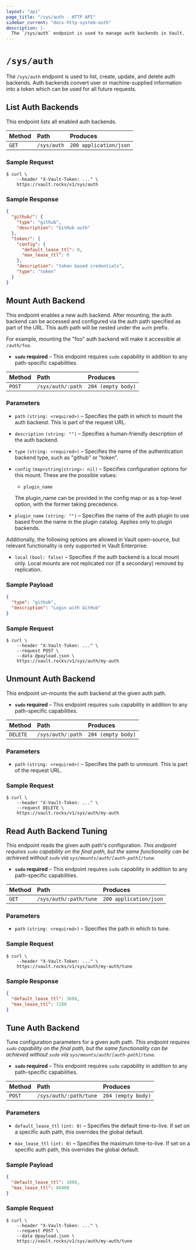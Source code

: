 ```yaml
---
layout: "api"
page_title: "/sys/auth - HTTP API"
sidebar_current: "docs-http-system-auth"
description: |-
  The `/sys/auth` endpoint is used to manage auth backends in Vault.
---
```


# `/sys/auth`

The `/sys/auth` endpoint is used to list, create, update, and delete auth
backends. Auth backends convert user or machine-supplied information into a
token which can be used for all future requests.

## List Auth Backends

This endpoint lists all enabled auth backends.

| Method   | Path                         | Produces               |
| :------- | :--------------------------- | :--------------------- |
| `GET`    | `/sys/auth`                  | `200 application/json` |

### Sample Request

```
$ curl \
    --header "X-Vault-Token: ..." \
    https://vault.rocks/v1/sys/auth
```

### Sample Response

```json
{
  "github/": {
    "type": "github",
    "description": "GitHub auth"
  },
  "token/": {
    "config": {
      "default_lease_ttl": 0,
      "max_lease_ttl": 0
    },
    "description": "token based credentials",
    "type": "token"
  }
}
```

## Mount Auth Backend

This endpoint enables a new auth backend. After mounting, the auth backend can
be accessed and configured via the auth path specified as part of the URL. This
auth path will be nested under the `auth` prefix.

For example, mounting the "foo" auth backend will make it accessible at
`/auth/foo`.

- **`sudo` required** – This endpoint requires `sudo` capability in addition to
  any path-specific capabilities.

| Method   | Path                         | Produces               |
| :------- | :--------------------------- | :--------------------- |
| `POST`   | `/sys/auth/:path`            | `204 (empty body)`     |

### Parameters

- `path` `(string: <required>)` – Specifies the path in which to mount the auth
  backend. This is part of the request URL.

- `description` `(string: "")` – Specifies a human-friendly description of the
  auth backend.

- `type` `(string: <required>)` – Specifies the name of the authentication
  backend type, such as "github" or "token".

- `config` `(map<string|string>: nil)` – Specifies configuration options for
  this mount. These are the possible values:

    - `plugin_name`

    The plugin_name can be provided in the config map or as a top-level option, 
    with the former taking precedence.

- `plugin_name` `(string: "")` – Specifies the name of the auth plugin to
  use based from the name in the plugin catalog. Applies only to plugin
  backends.

Additionally, the following options are allowed in Vault open-source, but
relevant functionality is only supported in Vault Enterprise:

- `local` `(bool: false)` – Specifies if the auth backend is a local mount
  only. Local mounts are not replicated nor (if a secondary) removed by
  replication.

### Sample Payload

```json
{
  "type": "github",
  "description": "Login with GitHub"
}
```

### Sample Request

```
$ curl \
    --header "X-Vault-Token: ..." \
    --request POST \
    --data @payload.json \
    https://vault.rocks/v1/sys/auth/my-auth
```

## Unmount Auth Backend

This endpoint un-mounts the auth backend at the given auth path.

- **`sudo` required** – This endpoint requires `sudo` capability in addition to
  any path-specific capabilities.

| Method   | Path                         | Produces               |
| :------- | :--------------------------- | :--------------------- |
| `DELETE` | `/sys/auth/:path`            | `204 (empty body)`     |

### Parameters

- `path` `(string: <required>)` – Specifies the path to unmount. This is part of
  the request URL.

### Sample Request

```
$ curl \
    --header "X-Vault-Token: ..." \
    --request DELETE \
    https://vault.rocks/v1/sys/auth/my-auth
```

## Read Auth Backend Tuning

This endpoint reads the given auth path's configuration. _This endpoint requires
`sudo` capability on the final path, but the same functionality can be achieved
without `sudo` via `sys/mounts/auth/[auth-path]/tune`._

- **`sudo` required** – This endpoint requires `sudo` capability in addition to
  any path-specific capabilities.

| Method   | Path                         | Produces               |
| :------- | :--------------------------- | :--------------------- |
| `GET`    | `/sys/auth/:path/tune`       | `200 application/json` |

### Parameters

- `path` `(string: <required>)` – Specifies the path in which to tune.

### Sample Request

```
$ curl \
    --header "X-Vault-Token: ..." \
    https://vault.rocks/v1/sys/auth/my-auth/tune
```

### Sample Response

```json
{
  "default_lease_ttl": 3600,
  "max_lease_ttl": 7200
}
```

## Tune Auth Backend

Tune configuration parameters for a given auth path. _This endpoint
requires `sudo` capability on the final path, but the same functionality
can be achieved without `sudo` via `sys/mounts/auth/[auth-path]/tune`._

- **`sudo` required** – This endpoint requires `sudo` capability in addition to
  any path-specific capabilities.

| Method   | Path                         | Produces               |
| :------- | :--------------------------- | :--------------------- |
| `POST`   | `/sys/auth/:path/tune`       | `204 (empty body)`     |

### Parameters

- `default_lease_ttl` `(int: 0)` – Specifies the default time-to-live. If set on
  a specific auth path, this overrides the global default.

- `max_lease_ttl` `(int: 0)` – Specifies the maximum time-to-live. If set on a
  specific auth path, this overrides the global default.

### Sample Payload

```json
{
  "default_lease_ttl": 1800,
  "max_lease_ttl": 86400
}
```

### Sample Request

```
$ curl \
    --header "X-Vault-Token: ..." \
    --request POST \
    --data @payload.json \
    https://vault.rocks/v1/sys/auth/my-auth/tune
```
